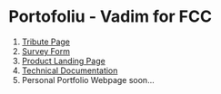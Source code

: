 # Portofoliu - Vadim for FCC

1. [Tribute Page](https://keen-roentgen-8d0d0a.netlify.app/Tribute_Page/index.html)
2. [Survey Form](https://keen-roentgen-8d0d0a.netlify.app/Survey_Form/index.html)
3. [Product Landing Page](https://keen-roentgen-8d0d0a.netlify.app/Product_Landing_Page/index.html)
4. [Technical Documentation](https://keen-roentgen-8d0d0a.netlify.app/Technical_Documentation_Page/index.html)
5. Personal Portfolio Webpage soon...
